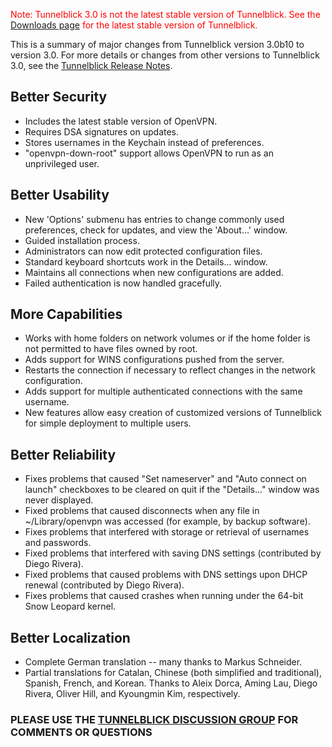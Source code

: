 <font color='red'>Note: Tunnelblick 3.0 is not the latest stable version of Tunnelblick. See the <a href='DownloadsEntry.md'>Downloads page</a> for the latest stable version of Tunnelblick.</font>

This is a summary of major changes from Tunnelblick version 3.0b10 to version 3.0. For more details or changes from other versions to Tunnelblick 3.0, see the [Tunnelblick Release Notes](RlsNotes.md).

## Better Security ##
  * Includes the latest stable version of OpenVPN.
  * Requires DSA signatures on updates.
  * Stores usernames in the Keychain instead of preferences.
  * "openvpn-down-root" support allows OpenVPN to run as an unprivileged user.

## Better Usability ##
  * New 'Options' submenu has entries to change commonly used preferences, check for updates, and view the 'About...' window.
  * Guided installation process.
  * Administrators can now edit protected configuration files.
  * Standard keyboard shortcuts work in the Details... window.
  * Maintains all connections when new configurations are added.
  * Failed authentication is now handled gracefully.

## More Capabilities ##
  * Works with home folders on network volumes or if the home folder is not permitted to have files owned by root.
  * Adds support for WINS configurations pushed from the server.
  * Restarts the connection if necessary to reflect changes in the network configuration.
  * Adds support for multiple authenticated connections with the same username.
  * New features allow easy creation of customized versions of Tunnelblick for simple deployment to multiple users.

## Better Reliability ##
  * Fixes problems that caused "Set nameserver" and "Auto connect on launch" checkboxes to be cleared on quit if the "Details..." window was never displayed.
  * Fixed problems that caused disconnects when any file in ~/Library/openvpn was accessed (for example, by backup software).
  * Fixes problems that interfered with storage or retrieval of usernames and passwords.
  * Fixed problems that interfered with saving DNS settings (contributed by Diego Rivera).
  * Fixed problems that caused problems with DNS settings upon DHCP renewal (contributed by Diego Rivera).
  * Fixes problems that caused crashes when running under the 64-bit Snow Leopard kernel.

## Better Localization ##
  * Complete German translation -- many thanks to Markus Schneider.
  * Partial translations for Catalan, Chinese (both simplified and traditional), Spanish, French, and Korean. Thanks to Aleix Dorca, Aming Lau, Diego Rivera, Oliver Hill, and Kyoungmin Kim, respectively.

### PLEASE USE THE [TUNNELBLICK DISCUSSION GROUP](http://groups.google.com/group/tunnelblick-discuss) FOR COMMENTS OR QUESTIONS ###